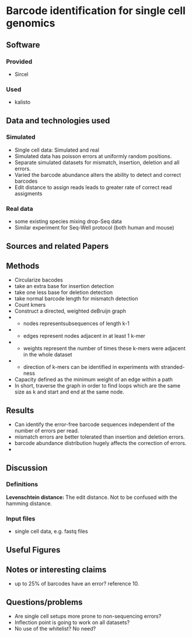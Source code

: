 # Barcode identification for single cell genomics

## Software 
### Provided
- Sircel
### Used
- kalisto

## Data and technologies used

### Simulated
- Single cell data: Simulated and real
- Simulated data has poisson errors at uniformly random positions.
- Separate simulated datasets for mismatch, insertion, deletion and all errors.
- Varied the barcode abundance alters the ability to detect and correct barcodes
- Edit distance to assign reads leads to greater rate of correct read assigments

### Real data
- some existing species mixing drop-Seq data
- Similar experiment for Seq-Well protocol (both human and mouse)



## Sources and related Papers

## Methods
- Circularize bacodes
- take an extra base for insertion detection
- take one less base for deletion detection
- take normal barcode length for mismatch detection
- Count kmers
- Construct a directed, weighted deBruijn graph
- - nodes representsubsequences of length k-1
- - edges represent nodes adjacent in at least 1 k-mer
- - weights represent the number of times these k-mers were adjacent in the whole dataset
- - direction of k-mers can be identified in experiments with stranded-ness 
- Capacity defined as the minimum weight of an edge within a path
- In short, traverse the graph in order to find loops which are the same size as k and start and end at the same node.


## Results

- Can identify the error-free barcode sequences independent of the number of errors per read.
- mismatch errors are better tolerated than insertion and deletion errors.
- barcode abundance distribution hugely affects the correction of errors.
- 

## Discussion



### Definitions
__Levenschtein distance:__ The edit distance. Not to be confused with the hamming distance.

### Input files
- single cell data, e.g. fastq files


## Useful Figures

## Notes or interesting claims
- up to 25% of barcodes have an error? reference 10.

## Questions/problems
- Are single cell setups more prone to non-sequencing errors? 
- Inflection point is going to work on all datasets?
- No use of the whitelist? No need?
